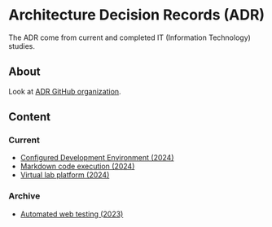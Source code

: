 # Architecture Decision Records (ADR)

The ADR come from current and completed IT (Information Technology) studies.

## About

Look at [ADR GitHub organization](https://adr.github.io/).

## Content

### Current

* [Configured Development Environment (2024)](docs/configured-development-environment-2024.md)
* [Markdown code execution (2024)](docs/markdown-code-execution-2024.md)
* [Virtual lab platform (2024)](docs/virtual-lab-platform-2024.md)

### Archive

* [Automated web testing (2023)](docs/automated-web-testing-2023.md)
